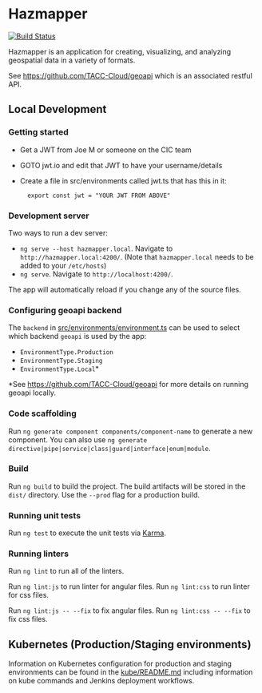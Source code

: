 # Hazmapper

[![Build Status](https://travis-ci.org/TACC-Cloud/hazmapper.svg?branch=master)](https://travis-ci.org/TACC-Cloud/hazmapper)

Hazmapper is an application for creating, visualizing, and analyzing geospatial data in a variety of formats.

See https://github.com/TACC-Cloud/geoapi which is an associated restful API.

## Local Development
### Getting started
- Get a JWT from Joe M or someone on the CIC team
- GOTO jwt.io and edit that JWT to have your username/details
- Create a file in src/environments called jwt.ts that has this in it: 
        
        export const jwt = "YOUR JWT FROM ABOVE"

### Development server

Two ways to run a dev server:
* `ng serve --host hazmapper.local`. Navigate to `http://hazmapper.local:4200/`.  (Note that `hazmapper.local` needs to be added to your `/etc/hosts`)
* `ng serve`. Navigate to `http://localhost:4200/`.

The app will automatically reload if you change any of the source files.

### Configuring geoapi backend

The `backend` in [src/environments/environment.ts](src/environments/environment.ts) can be used to select which backend `geoapi` is used by the app:

* `EnvironmentType.Production`
* `EnvironmentType.Staging`
* `EnvironmentType.Local`\*

\*See https://github.com/TACC-Cloud/geoapi for more details on running geoapi locally.


### Code scaffolding

Run `ng generate component components/component-name` to generate a new component. You can also use `ng generate directive|pipe|service|class|guard|interface|enum|module`.

### Build

Run `ng build` to build the project. The build artifacts will be stored in the `dist/` directory. Use the `--prod` flag for a production build.

### Running unit tests

Run `ng test` to execute the unit tests via [Karma](https://karma-runner.github.io).

### Running linters

Run `ng lint` to run all of the linters.

Run `ng lint:js` to run linter for angular files.
Run `ng lint:css` to run linter for css files.

Run `ng lint:js -- --fix` to fix angular files.
Run `ng lint:css -- --fix` to fix css files.

## Kubernetes (Production/Staging environments)

Information on Kubernetes configuration for production and staging environments can be found in the [kube/README.md](kube/README.md) including information
on kube commands and Jenkins deployment workflows.
